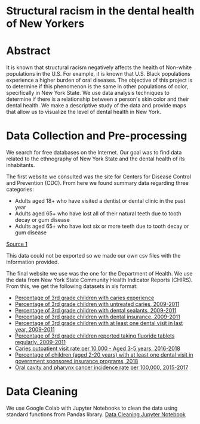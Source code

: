 # Structural racism in the dental health of New Yorkers

# Abstract 
It is known that structural racism negatively affects the health of Non-white populations in the U.S. For example, it is known
that U.S. Black populations experience a higher burden of oral diseases. The objective of this project is to determine if this 
phenomenon is the same in other populations of color, specifically in New York State. We use data analysis techniques to determine if there is a relationship between a person's skin color and their dental health. We make a descriptive study of the data and provide maps that allow us to visualize the level of dental health in New York. 


# Data Collection and Pre-processing
We search for free databases on the Internet. Our goal was to find data related to the ethnography of New York State and the dental health of its inhabitants. 

The first website we consulted was the site for Centers for Disease Control and Prevention (CDC).
From here we found summary data regarding three categories:
- Adults aged 18+ who have visited a dentist or dental clinic in the past year
- Adults aged 65+ who have lost all of their natural teeth due to tooth decay or gum disease
- Adults aged 65+ who have lost six or more teeth due to tooth decay or gum disease

[Source 1](https://nccd.cdc.gov/oralhealthdata/rdPage.aspx?rdReport=DOH_DATA.ExploreByLocation&rdProcessAction=&SaveFileGenerated=1&islLocation=36&rdICL-iclTopic=ADT&iclTopic_rdExpandedCollapsedHistory=&iclTopic=ADT&islYear=2018&hidLocation=36&hidTopic=ADT&hidYear=2018&irbShowFootnotes=Show&rdICL-iclIndicators=ADT1_1%2cADT1_3%2cADT1_4&iclIndicators_rdExpandedCollapsedHistory=&iclIndicators=ADT1_1%2cADT1_3%2cADT1_4&hidPreviouslySelectedIndicators=&DashboardColumnCount=2&rdShowElementHistory=&rdScrollX=0&rdScrollY=0&rdRnd=86496)

This data could not be exported so we made our own csv files with the information provided. 

The final website we use was the one for the Department of Health. We use the data from New York State Community Health Indicator Reports 
(CHIRS). From this, we get the following datasets in xls format:
- [Percentage of 3rd grade children with caries experience](https://webbi1.health.ny.gov/SASStoredProcess/guest?_program=/EBI/PHIG/apps/chir_dashboard/chir_dashboard&p=it&ind_id=Lg84) 
- [Percentage of 3rd grade children with untreated caries, 2009-2011](https://webbi1.health.ny.gov/SASStoredProcess/guest?_program=/EBI/PHIG/apps/chir_dashboard/chir_dashboard&p=it&ind_id=Lg85) 
- [Percentage of 3rd grade children with dental sealants, 2009-2011](https://webbi1.health.ny.gov/SASStoredProcess/guest?_program=/EBI/PHIG/apps/chir_dashboard/chir_dashboard&p=it&ind_id=Lg86)
- [Percentage of 3rd grade children with dental insurance, 2009-2011](https://webbi1.health.ny.gov/SASStoredProcess/guest?_program=/EBI/PHIG/apps/chir_dashboard/chir_dashboard&p=it&ind_id=Lg87)
- [Percentage of 3rd grade children with at least one dental visit in last year, 2009-2011](https://webbi1.health.ny.gov/SASStoredProcess/guest?_program=/EBI/PHIG/apps/chir_dashboard/chir_dashboard&p=it&ind_id=Lg88)
- [Percentage of 3rd grade children reported taking fluoride tablets regularly, 2009-2011](https://webbi1.health.ny.gov/SASStoredProcess/guest?_program=/EBI/PHIG/apps/chir_dashboard/chir_dashboard&p=it&ind_id=Lg89)
- [Caries outpatient visit rate per 10,000 - Aged 3-5 years, 2016-2018](https://webbi1.health.ny.gov/SASStoredProcess/guest?_program=/EBI/PHIG/apps/chir_dashboard/chir_dashboard&p=it&ind_id=Le1)
- [Percentage of children (aged 2-20 years) with at least one dental visit in government sponsored insurance programs, 2018](https://webbi1.health.ny.gov/SASStoredProcess/guest?_program=/EBI/PHIG/apps/chir_dashboard/chir_dashboard&p=it&ind_id=Lg116)
- [Oral cavity and pharynx cancer incidence rate per 100,000, 2015-2017](https://webbi1.health.ny.gov/SASStoredProcess/guest?_program=/EBI/PHIG/apps/chir_dashboard/chir_dashboard&p=it&ind_id=Lg3)

# Data Cleaning
We use Google Colab with Jupyter Notebooks to clean the data using standard functions from Pandas library.
[Data Cleaning Jupyter Notebook](https://colab.research.google.com/drive/1YBiOc48Iv9LR2r-BgBdoy9x6nv21wgWp?usp=sharing)

